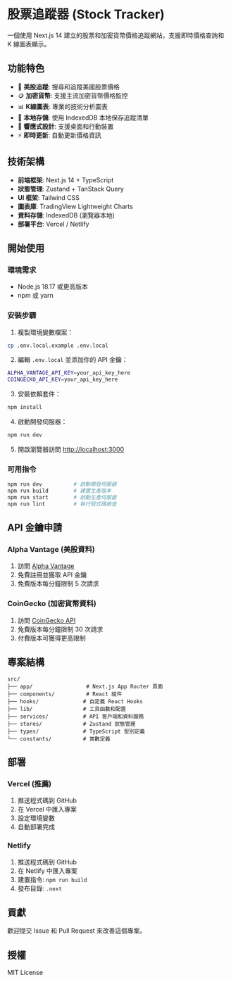 # 股票追蹤器 (Stock Tracker)

一個使用 Next.js 14 建立的股票和加密貨幣價格追蹤網站，支援即時價格查詢和 K 線圖表顯示。

## 功能特色

- 🏢 **美股追蹤**: 搜尋和追蹤美國股票價格
- 🪙 **加密貨幣**: 支援主流加密貨幣價格監控
- 📊 **K線圖表**: 專業的技術分析圖表
- 💾 **本地存儲**: 使用 IndexedDB 本地保存追蹤清單
- 📱 **響應式設計**: 支援桌面和行動裝置
- ⚡ **即時更新**: 自動更新價格資訊

## 技術架構

- **前端框架**: Next.js 14 + TypeScript
- **狀態管理**: Zustand + TanStack Query
- **UI 框架**: Tailwind CSS
- **圖表庫**: TradingView Lightweight Charts
- **資料存儲**: IndexedDB (瀏覽器本地)
- **部署平台**: Vercel / Netlify

## 開始使用

### 環境需求

- Node.js 18.17 或更高版本
- npm 或 yarn

### 安裝步驟

1. 複製環境變數檔案：
```bash
cp .env.local.example .env.local
```

2. 編輯 `.env.local` 並添加你的 API 金鑰：
```bash
ALPHA_VANTAGE_API_KEY=your_api_key_here
COINGECKO_API_KEY=your_api_key_here
```

3. 安裝依賴套件：
```bash
npm install
```

4. 啟動開發伺服器：
```bash
npm run dev
```

5. 開啟瀏覽器訪問 [http://localhost:3000](http://localhost:3000)

### 可用指令

```bash
npm run dev          # 啟動開發伺服器
npm run build        # 建置生產版本
npm run start        # 啟動生產伺服器
npm run lint         # 執行程式碼檢查
```

## API 金鑰申請

### Alpha Vantage (美股資料)
1. 訪問 [Alpha Vantage](https://www.alphavantage.co/support/#api-key)
2. 免費註冊並獲取 API 金鑰
3. 免費版本每分鐘限制 5 次請求

### CoinGecko (加密貨幣資料)
1. 訪問 [CoinGecko API](https://www.coingecko.com/en/api)
2. 免費版本每分鐘限制 30 次請求
3. 付費版本可獲得更高限制

## 專案結構

```
src/
├── app/                 # Next.js App Router 頁面
├── components/          # React 組件
├── hooks/              # 自定義 React Hooks
├── lib/                # 工具函數和配置
├── services/           # API 客戶端和資料服務
├── stores/             # Zustand 狀態管理
├── types/              # TypeScript 型別定義
└── constants/          # 常數定義
```

## 部署

### Vercel (推薦)
1. 推送程式碼到 GitHub
2. 在 Vercel 中匯入專案
3. 設定環境變數
4. 自動部署完成

### Netlify
1. 推送程式碼到 GitHub
2. 在 Netlify 中匯入專案
3. 建置指令: `npm run build`
4. 發布目錄: `.next`

## 貢獻

歡迎提交 Issue 和 Pull Request 來改善這個專案。

## 授權

MIT License